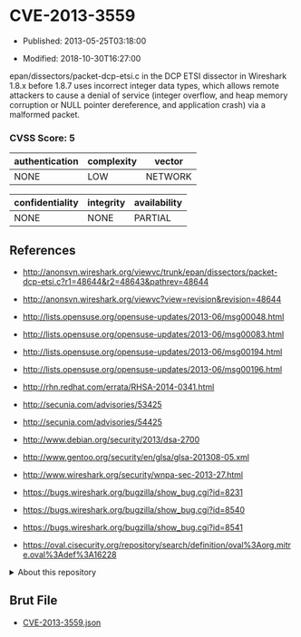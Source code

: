 # CVE-2013-3559

- Published: 2013-05-25T03:18:00

- Modified: 2018-10-30T16:27:00

epan/dissectors/packet-dcp-etsi.c in the DCP ETSI dissector in Wireshark 1.8.x before 1.8.7 uses incorrect integer data types, which allows remote attackers to cause a denial of service (integer overflow, and heap memory corruption or NULL pointer dereference, and application crash) via a malformed packet.

### CVSS Score: **5**

| authentication | complexity | vector |
| --- | --- | --- |
| NONE | LOW | NETWORK |

| confidentiality | integrity | availability |
| --- | --- | --- |
| NONE | NONE | PARTIAL |

## References

* http://anonsvn.wireshark.org/viewvc/trunk/epan/dissectors/packet-dcp-etsi.c?r1=48644&r2=48643&pathrev=48644

* http://anonsvn.wireshark.org/viewvc?view=revision&revision=48644

* http://lists.opensuse.org/opensuse-updates/2013-06/msg00048.html

* http://lists.opensuse.org/opensuse-updates/2013-06/msg00083.html

* http://lists.opensuse.org/opensuse-updates/2013-06/msg00194.html

* http://lists.opensuse.org/opensuse-updates/2013-06/msg00196.html

* http://rhn.redhat.com/errata/RHSA-2014-0341.html

* http://secunia.com/advisories/53425

* http://secunia.com/advisories/54425

* http://www.debian.org/security/2013/dsa-2700

* http://www.gentoo.org/security/en/glsa/glsa-201308-05.xml

* http://www.wireshark.org/security/wnpa-sec-2013-27.html

* https://bugs.wireshark.org/bugzilla/show_bug.cgi?id=8231

* https://bugs.wireshark.org/bugzilla/show_bug.cgi?id=8540

* https://bugs.wireshark.org/bugzilla/show_bug.cgi?id=8541

* https://oval.cisecurity.org/repository/search/definition/oval%3Aorg.mitre.oval%3Adef%3A16228

<details>
<summary>About this repository</summary> 

  This repository is part of the project [Live Hack CVE](https://github.com/Live-Hack-CVE). Main website can be found [www.live-hack.org](https://www.live-hack.org) 
  
  Made by [Sn0wAlice](https://github.com/Sn0wAlice) for the people that care about security and need to have a feed of the latest CVEs. Hope you enjoy it, don't forget to star the repo and follow me on [Twitter](https://twitter.com/Sn0wAlice) and [Github](https://github.com/Sn0wAlice). And that is my [personnal website](https://www.alice-snow.me/)

  - [Home Page](https://github.com/Live-Hack-CVE)
  - [Framework](https://github.com/Live-Hack-CVE/cve-framework)
  - [CVE database](https://github.com/Live-Hack-CVE/full_database)
  - [Changelog](https://github.com/Live-Hack-CVE/Changelog)
</details>

## Brut File

* [CVE-2013-3559.json](https://raw.githubusercontent.com/Live-Hack-CVE/full_database/main/cves/2013/CVE-2013-3559.json)

